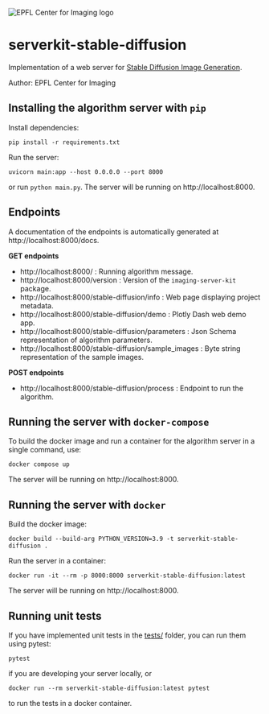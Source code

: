 ![EPFL Center for Imaging logo](https://imaging.epfl.ch/resources/logo-for-gitlab.svg)
# serverkit-stable-diffusion

Implementation of a web server for [Stable Diffusion Image Generation](https://huggingface.co/stable-diffusion-v1-5/stable-diffusion-v1-5).

Author: EPFL Center for Imaging

## Installing the algorithm server with `pip`

Install dependencies:

```
pip install -r requirements.txt
```

Run the server:

```
uvicorn main:app --host 0.0.0.0 --port 8000
```

or run `python main.py`. The server will be running on http://localhost:8000.

## Endpoints

A documentation of the endpoints is automatically generated at http://localhost:8000/docs.

**GET endpoints**

- http://localhost:8000/ : Running algorithm message.
- http://localhost:8000/version : Version of the `imaging-server-kit` package.
- http://localhost:8000/stable-diffusion/info : Web page displaying project metadata.
- http://localhost:8000/stable-diffusion/demo : Plotly Dash web demo app.
- http://localhost:8000/stable-diffusion/parameters : Json Schema representation of algorithm parameters.
- http://localhost:8000/stable-diffusion/sample_images : Byte string representation of the sample images.

**POST endpoints**

- http://localhost:8000/stable-diffusion/process : Endpoint to run the algorithm.

## Running the server with `docker-compose`

To build the docker image and run a container for the algorithm server in a single command, use:

```
docker compose up
```

The server will be running on http://localhost:8000.

## Running the server with `docker`

Build the docker image:

```
docker build --build-arg PYTHON_VERSION=3.9 -t serverkit-stable-diffusion .
```

Run the server in a container:

```
docker run -it --rm -p 8000:8000 serverkit-stable-diffusion:latest
```

The server will be running on http://localhost:8000.

## Running unit tests

If you have implemented unit tests in the [tests/](./tests/) folder, you can run them using pytest:

```
pytest
```

if you are developing your server locally, or

```
docker run --rm serverkit-stable-diffusion:latest pytest
```

to run the tests in a docker container.

<!-- ## Sample images provenance -->

<!-- Fill if necessary. -->

